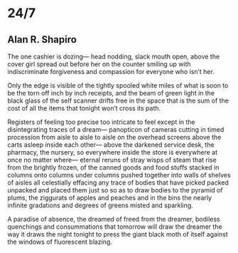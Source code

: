 # 24/7
## Alan R. Shapiro
The one cashier is dozing—
head nodding, slack mouth open,
above the cover girl spread out before her on the counter
smiling up
with indiscriminate forgiveness
and compassion for everyone
who isn’t her.

Only the edge
is visible of the tightly spooled
white miles
of what is soon
to be the torn off
inch by inch receipts,
and the beam of green light in the black glass
of the self scanner
drifts free in the space that is the sum
of the cost of all the items that tonight
won’t cross its path.

Registers of feeling too precise
too intricate to feel
except in the disintegrating
traces of a dream—
panopticon of cameras
cutting in timed procession
from aisle to aisle
to aisle on the overhead screens
above the carts asleep inside each other—
above the darkened
service desk, the pharmacy, the nursery,
so everywhere inside the store
is everywhere at once
no matter where—
eternal reruns
of stray wisps of steam
that rise
from the brightly frozen,
of the canned goods and food stuffs
stacked in columns onto columns
under columns pushed together
into walls of shelves
of aisles all celestially effacing
any trace
of bodies that have picked
packed unpacked and placed
them just so
so as to draw bodies to the
pyramid of plums,
the ziggurats
of apples and peaches and
in the bins the nearly infinite
gradations and degrees of greens
misted and sparkling.

A paradise of absence,
the dreamed of freed
from the dreamer, bodiless
quenchings and consummations
that tomorrow will draw the dreamer
the way it draws the night tonight
to press the giant black moth
of itself against the windows
of fluorescent blazing.